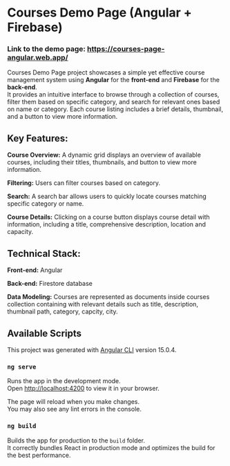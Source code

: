 # Courses Demo Page (Angular + Firebase)

### **Link to the demo page:** https://courses-page-angular.web.app/

Courses Demo Page project showcases a simple yet effective course management system using **Angular** for the **front-end** and **Firebase** for the **back-end**.\
It provides an intuitive interface to browse through a collection of courses, filter them based on specific category, and search for relevant ones based on name or category. Each course listing includes a brief details, thumbnail, and a button to view more information.

## Key Features:

**Course Overview:** A dynamic grid displays an overview of available courses, including their titles, thumbnails, and button to view more information.

**Filtering:** Users can filter courses based on category.

**Search:** A search bar allows users to quickly locate courses matching specific category or name.

**Course Details:** Clicking on a course button displays course detail with information, including a title, comprehensive description, location and capacity.

## Technical Stack:

**Front-end:** Angular

**Back-end:** Firestore database

**Data Modeling:** Courses are represented as documents inside courses collection containing with relevant details such as title, description, thumbnail path, category, capcity, city.

## Available Scripts

This project was generated with [Angular CLI](https://github.com/angular/angular-cli) version 15.0.4.


### `ng serve`

Runs the app in the development mode.\
Open [http://localhost:4200](http://localhost:4200) to view it in your browser.

The page will reload when you make changes.\
You may also see any lint errors in the console.


### `ng build`

Builds the app for production to the `build` folder.\
It correctly bundles React in production mode and optimizes the build for the best performance.

